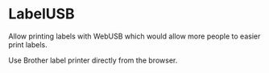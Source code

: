 # LabelUSB

Allow printing labels with WebUSB which would allow more people to easier print
labels.

Use Brother label printer directly from the browser.
